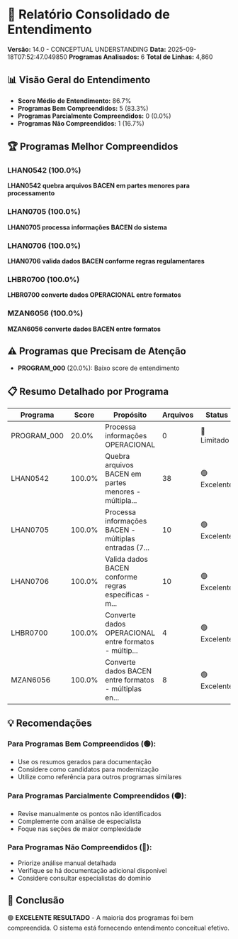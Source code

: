 # 🎯 Relatório Consolidado de Entendimento
**Versão:** 14.0 - CONCEPTUAL UNDERSTANDING
**Data:** 2025-09-18T07:52:47.049850
**Programas Analisados:** 6
**Total de Linhas:** 4,860

## 📊 Visão Geral do Entendimento
- **Score Médio de Entendimento:** 86.7%
- **Programas Bem Compreendidos:** 5 (83.3%)
- **Programas Parcialmente Compreendidos:** 0 (0.0%)
- **Programas Não Compreendidos:** 1 (16.7%)

## 🏆 Programas Melhor Compreendidos

### LHAN0542 (100.0%)
**LHAN0542 quebra arquivos BACEN em partes menores para processamento**

### LHAN0705 (100.0%)
**LHAN0705 processa informações BACEN do sistema**

### LHAN0706 (100.0%)
**LHAN0706 valida dados BACEN conforme regras regulamentares**

### LHBR0700 (100.0%)
**LHBR0700 converte dados OPERACIONAL entre formatos**

### MZAN6056 (100.0%)
**MZAN6056 converte dados BACEN entre formatos**

## ⚠️ Programas que Precisam de Atenção

- **PROGRAM_000** (20.0%): Baixo score de entendimento

## 📋 Resumo Detalhado por Programa

| Programa | Score | Propósito | Arquivos | Status |
|----------|-------|-----------|----------|--------|
| PROGRAM_000 | 20.0% | Processa informações OPERACIONAL | 0 | 🔴 Limitado |
| LHAN0542 | 100.0% | Quebra arquivos BACEN em partes menores - múltipla... | 38 | 🟢 Excelente |
| LHAN0705 | 100.0% | Processa informações BACEN - múltiplas entradas (7... | 10 | 🟢 Excelente |
| LHAN0706 | 100.0% | Valida dados BACEN conforme regras específicas - m... | 10 | 🟢 Excelente |
| LHBR0700 | 100.0% | Converte dados OPERACIONAL entre formatos - múltip... | 4 | 🟢 Excelente |
| MZAN6056 | 100.0% | Converte dados BACEN entre formatos - múltiplas en... | 8 | 🟢 Excelente |

## 💡 Recomendações

### Para Programas Bem Compreendidos (🟢):
- Use os resumos gerados para documentação
- Considere como candidatos para modernização
- Utilize como referência para outros programas similares

### Para Programas Parcialmente Compreendidos (🟡):
- Revise manualmente os pontos não identificados
- Complemente com análise de especialista
- Foque nas seções de maior complexidade

### Para Programas Não Compreendidos (🔴):
- Priorize análise manual detalhada
- Verifique se há documentação adicional disponível
- Considere consultar especialistas do domínio

## 🎯 Conclusão

🟢 **EXCELENTE RESULTADO** - A maioria dos programas foi bem compreendida. O sistema está fornecendo entendimento conceitual efetivo.